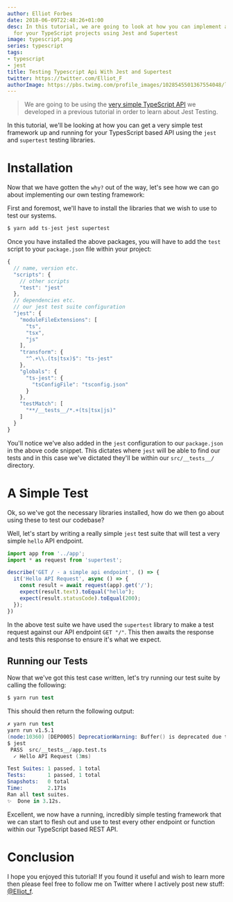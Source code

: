 ```yaml
---
author: Elliot Forbes
date: 2018-06-09T22:48:26+01:00
desc: In this tutorial, we are going to look at how you can implement a testing framework
  for your TypeScript projects using Jest and Supertest
image: typescript.png
series: typescript
tags:
- typescript
- jest
title: Testing Typescript Api With Jest and Supertest
twitter: https://twitter.com/Elliot_F
authorImage: https://pbs.twimg.com/profile_images/1028545501367554048/lzr43cQv_400x400.jpg
---
```


> We are going to be using the [very simple TypeScript API](/typescript/creating-rest-api-express-typescript/) we developed in a previous tutorial in order to learn about Jest Testing.

In this tutorial, we'll be looking at how you can get a very simple test framework up and running for your TypesScript based API using the `jest` and `supertest` testing libraries.

# Installation

Now that we have gotten the `why?` out of the way, let's see how we can go about implementing our own testing framework:

First and foremost, we'll have to install the libraries that we wish to use to test our systems. 

```s
$ yarn add ts-jest jest supertest
```

Once you have installed the above packages, you will have to add the `test` script to your `package.json` file within your project:

```js
{
  // name, version etc.
  "scripts": {
    // other scripts
    "test": "jest"
  },
  // dependencies etc.
  // our jest test suite configuration
  "jest": {
    "moduleFileExtensions": [
      "ts",
      "tsx",
      "js"
    ],
    "transform": {
      "^.+\\.(ts|tsx)$": "ts-jest"
    },
    "globals": {
      "ts-jest": {
        "tsConfigFile": "tsconfig.json"
      }
    },
    "testMatch": [
      "**/__tests__/*.+(ts|tsx|js)"
    ]
  }
}
```

You'll notice we've also added in the `jest` configuration to our `package.json` in the above code snippet. This dictates where `jest` will be able to find our tests and in this case we've dictated they'll be within our `src/__tests__/` directory.

# A Simple Test

Ok, so we've got the necessary libraries installed, how do we then go about using these to test our codebase? 

Well, let's start by writing a really simple `jest` test suite that will test a very simple `hello` API endpoint.

```js
import app from '../app';
import * as request from 'supertest';

describe('GET / - a simple api endpoint', () => {
  it('Hello API Request', async () => {
    const result = await request(app).get('/');
    expect(result.text).toEqual("hello");
    expect(result.statusCode).toEqual(200);
  });
})
```

In the above test suite we have used the `supertest` library to make a test request against our API endpoint `GET "/"`. This then awaits the response and tests this response to ensure it's what we expect.

## Running our Tests

Now that we've got this test case written, let's try running our test suite by calling the following: 

```s
$ yarn run test
```

This should then return the following output:

```s
✗ yarn run test
yarn run v1.5.1
(node:10360) [DEP0005] DeprecationWarning: Buffer() is deprecated due to security and usability issues. Please use the Buffer.alloc(), Buffer.allocUnsafe(), or Buffer.from() methods instead.
$ jest
 PASS  src/__tests__/app.test.ts
  ✓ Hello API Request (3ms)

Test Suites: 1 passed, 1 total
Tests:       1 passed, 1 total
Snapshots:   0 total
Time:        2.171s
Ran all test suites.
✨  Done in 3.12s.
```

Excellent, we now have a running, incredibly simple testing framework that we can start to flesh out and use to test every other endpoint or function within our TypeScript based REST API.

# Conclusion

I hope you enjoyed this tutorial! If you found it useful and wish to learn more then please feel free to follow me on Twitter where I actively post new stuff: [@Elliot_f](https://twitter.com/elliot_f).